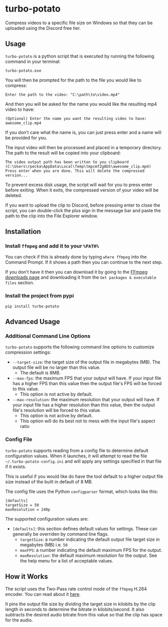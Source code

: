 # turbo-potato

Compress videos to a specific file size on Windows so that they can be uploaded using the Discord free tier.

## Usage

`turbo-potato` is a python script that is executed by running the following command in your terminal:

```
turbo-potato.exe
```

You will then be prompted for the path to the file you would like to compress:

```
Enter the path to the video: "C:\path\to\video.mp4"
```

And then you will be asked for the name you would like the resulting mp4 video to have:

```
(Optional) Enter the name you want the resulting video to have: awesome_clip.mp4
```

If you don't care what the name is, you can just press enter and a name will be provided for you.

The input video will then be processed and placed in a temporary directory. The path to the result will be copied into
your clipboard:

```
The video output path has been written to you clipboard (C:\Users\rpecka\AppData\Local\Temp\tmpcmf2g8b5\awesome_clip.mp4)
Press enter when you are done. This will delete the compressed version...
```

To prevent excess disk usage, the script will wait for you to press enter before exiting. When it exits, the compressed
version of your video will be deleted.

If you want to upload the clip to Discord, before pressing enter to close the script, you can double-click the plus sign
in the message bar and paste the path to the clip into the File Explorer window.

## Installation

### Install `ffmpeg` and add it to your `%PATH%`

You can check if this is already done by typing `where ffmpeg` into the Command Prompt. If it shows a path then you
can continue to the next step.

If you don't have it then you can download it by going to the [FFmpeg downloads page](https://ffmpeg.org/download.html)
and downloading it from the `Get packages & executable files` section.

### Install the project from pypi

```
pip install turbo-potato
```

## Advanced Usage

### Additional Command Line Options

`turbo-potato` supports the following command line options to customize compression settings:
- `--target-size`: the target size of the output file in megabytes (MB). The output file will be no larger than this value.
  - The default is 8MB.
- `--max-fps`: the maximum FPS that your output will have. If your input file has a higher FPS than this value then the
output file's FPS will be forced to this value.
  - This option is not active by default.
- `--max-resolution`: the maximum resolution that your output will have. If your input file has a higher resolution than
this value, then the output file's resolution will be forced to this value.
  - This option is not active by default.
  - This option will do its best not to mess with the input file's aspect ratio

### Config File

`turbo-potato` supports reading from a config file to determine default configuration values. When it launches, it will
attempt to read the file `~/.turbo-potato-config.ini` and will apply any settings specified in that file if it exists.

This is useful if you would like do have the tool default to a higher output file size instead of the built in default
of 8 MB.

The config file uses the Python `configparser` format, which looks like this:

```
[defaults]
targetSize = 50
maxResolution = 240p
```

The supported configuration values are:
- `[defaults]`: this section defines default values for settings. These can generally be overriden by command line flags.
  - `targetSize`: a number indicating the default output file target size in megabytes (MB) i.e. `50`
  - `maxFPS`: a number indicating the default maximum FPS for the output.
  - `maxResolution`: the default maximum resolution for the output. See the help menu for a list of acceptable values.

## How it Works

The script uses the Two-Pass rate control mode of the `ffmpeg` H.264 encoder. You can read about it
[here](https://trac.ffmpeg.org/wiki/Encode/H.264#twopass).

It pins the output file size by dividing the target size in kilobits by the clip length in seconds to determine the
bitrate in kilobits/second. It also subtracts the desired audio bitrate from this value so that the clip has space
for the audio.

